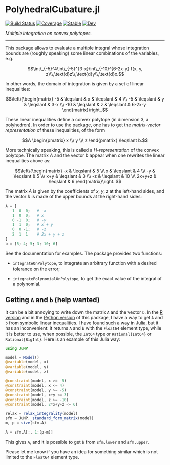 # PolyhedralCubature.jl

[![Build Status](https://github.com/stla/PolyhedralCubature.jl/actions/workflows/test.yml/badge.svg?branch=main)](https://github.com/stla/PolyhedralCubature.jl/actions/workflows/test.yml?query=branch%3Amain)
[![Coverage](https://codecov.io/gh/stla/PolyhedralCubature.jl/branch/main/graph/badge.svg)](https://codecov.io/gh/stla/PolyhedralCubature.jl)
[![Stable](https://img.shields.io/badge/docs-stable-blue.svg)](https://stla.github.io/PolyhedralCubature.jl/stable)
[![Dev](https://img.shields.io/badge/docs-dev-blue.svg)](https://stla.github.io/PolyhedralCubature.jl/dev)

*Multiple integration on convex polytopes.*

___

This package allows to evaluate a multiple integral whose integration 
bounds are (roughly speaking) some linear combinations of the variables, e.g.

$$\int\_{-5}^4\int\_{-5}^{3-x}\int\_{-10}^{6-2x-y} f(x, y, z)\\,\text{d}z\\,\text{d}y\\,\text{d}x.$$

In other words, the domain of integration is given by a set of linear 
inequalities:

$$\left\{\begin{matrix} -5  & \leqslant & x & \leqslant & 4 \\\ -5  & \leqslant & y & \leqslant & 3-x \\\ -10 & \leqslant & z & \leqslant & 6-2x-y \end{matrix}\right..$$

These linear inequalities define a convex polytope (in dimension 3, a 
polyhedron). 
In order to use the package, one has to get the *matrix-vector representation* 
of these inequalities, of the form

$$A \begin{pmatrix} x \\\ y \\\ z \end{pmatrix} \leqslant b.$$

More technically speaking, this is called a *H-representation* of the convex polytope.
The matrix $A$ and the vector $b$ appear when one rewrites the linear 
inequalities above as:

$$\left\{\begin{matrix} -x & \leqslant & 5 \\\ x & \leqslant & 4 \\\ -y & \leqslant & 5 \\\ x+y & \leqslant & 3 \\\ -z & \leqslant & 10 \\\ 2x+y+z & \leqslant & 6 \end{matrix}\right..$$

The matrix $A$ is given by the coefficients of $x$, $y$, $z$ at the 
left-hand sides, and the vector $b$ is made of the upper bounds at the 
right-hand sides:

```julia
A = [
  -1  0  0;   # -x
   1  0  0;   # x
   0 -1  0;   # -y
   1  1  0;   # x + y
   0  0 -1;   # -z
   2  1  1    # 2x + y + z
]
b = [5; 4; 5; 3; 10; 6]
```

See the documentation for examples. 
The package provides two functions:

- `integrateOnPolytope`, to integrate an arbitrary function with a desired 
tolerance on the error;

- `integratePolynomialOnPolytope`, to get the exact value of the integral of 
a polynomial. 


## Getting `A` and `b` (help wanted)

It can be a bit annoying to write down the matrix `A` and the vector `b`. 
In the [R version](https://github.com/stla/polyhedralCubature) 
and in the [Python version](https://github.com/stla/PyPolyhedralCubature) 
of this package, I have a way to get `A` and `b` from symbolic linear 
inequalities. I have found such a way in Julia, but it has an inconvenient: 
it returns `A` and `b` with the `Float64` element type, while it is better 
to use, when possible, the `Int64` type or `Rational{Int64}` or 
`Rational{BigInt}`. Here is an example of this Julia way:

```julia
using JuMP

model = Model()
@variable(model, x)
@variable(model, y)
@variable(model, z)

@constraint(model, x >= -5)
@constraint(model, x <= 4)
@constraint(model, y >= -5)
@constraint(model, x+y <= 3)
@constraint(model, z >= -10)
@constraint(model, 2*x+y+z <= 6)

relax = relax_integrality(model)
sfm = JuMP._standard_form_matrix(model)
m, p = size(sfm.A)

A = sfm.A[:, 1:(p-m)]
```

This gives `A`, and it is possible to get `b` from `sfm.lower` and `sfm.upper`.

Please let me know if you have an idea for something similar which is not 
limited to the `Float64` element type.
